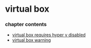 ﻿
# virtual box
### chapter contents
 
* [virtual box requires hyper v disabled](virtual_box_requires_hyper_v_disabled.md)
* [virtual box warning](virtual_box_warning.md)
